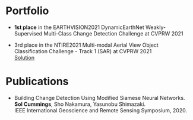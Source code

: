 # Portfolio
- **1st place** in the EARTHVISION2021 DynamicEarthNet Weakly-Supervised Multi-Class Change Detection Challenge at CVPRW 2021

- 3rd place in the NTIRE2021 Multi-modal Aerial View Object Classification Challenge - Track 1 (SAR) at CVPRW 2021  
[Solution](https://github.com/solcummings/ntire2021-sar)

# Publications
- Building Change Detection Using Modified Siamese Neural Networks.
**Sol Cummings**, Sho Nakamura, Yasunobu Shimazaki.  
IEEE International Geoscience and Remote Sensing Symposium, 2020.

